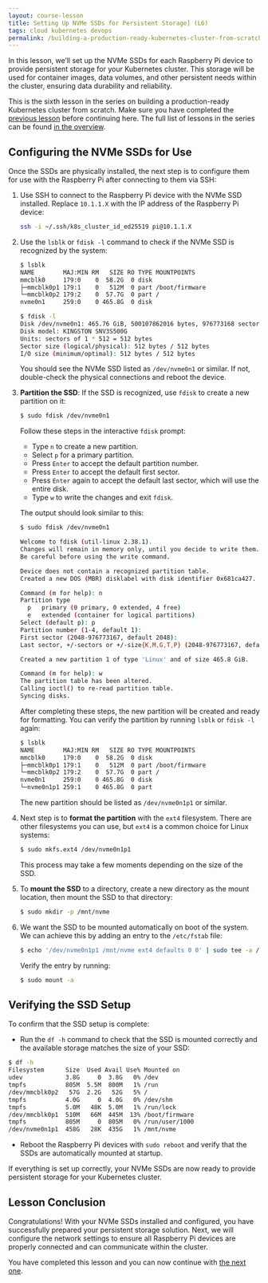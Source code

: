 ```yaml
---
layout: course-lesson
title: Setting Up NVMe SSDs for Persistent Storage] (L6)
tags: cloud kubernetes devops
permalink: /building-a-production-ready-kubernetes-cluster-from-scratch/lesson-6
---
```


In this lesson, we’ll set up the NVMe SSDs for each Raspberry Pi device to
provide persistent storage for your Kubernetes cluster. This storage will be
used for container images, data volumes, and other persistent needs within the
cluster, ensuring data durability and reliability.

This is the sixth lesson in the series on building a production-ready Kubernetes
cluster from scratch. Make sure you have completed the
[previous lesson](/building-a-production-ready-kubernetes-cluster-from-scratch/lesson-5)
before continuing here. The full list of lessons in the series can be found
[in the overview](/building-a-production-ready-kubernetes-cluster-from-scratch).

## Configuring the NVMe SSDs for Use

Once the SSDs are physically installed, the next step is to configure them for
use with the Raspberry Pi after connecting to them via SSH:

1. Use SSH to connect to the Raspberry Pi device with the NVMe SSD installed.
   Replace `10.1.1.X` with the IP address of the Raspberry Pi device:

   ```bash
   ssh -i ~/.ssh/k8s_cluster_id_ed25519 pi@10.1.1.X
   ```

2. Use the `lsblk` or `fdisk -l` command to check if the NVMe SSD is recognized
   by the system:

   ```bash
   $ lsblk
   NAME        MAJ:MIN RM   SIZE RO TYPE MOUNTPOINTS
   mmcblk0     179:0    0  58.2G  0 disk
   ├─mmcblk0p1 179:1    0   512M  0 part /boot/firmware
   └─mmcblk0p2 179:2    0  57.7G  0 part /
   nvme0n1     259:0    0 465.8G  0 disk

   $ fdisk -l
   Disk /dev/nvme0n1: 465.76 GiB, 500107862016 bytes, 976773168 sectors
   Disk model: KINGSTON SNV3S500G
   Units: sectors of 1 * 512 = 512 bytes
   Sector size (logical/physical): 512 bytes / 512 bytes
   I/O size (minimum/optimal): 512 bytes / 512 bytes
   ```

   You should see the NVMe SSD listed as `/dev/nvme0n1` or similar. If not,
   double-check the physical connections and reboot the device.

3. **Partition the SSD**: If the SSD is recognized, use `fdisk` to create a new
   partition on it:

   ```bash
   $ sudo fdisk /dev/nvme0n1
   ```

   Follow these steps in the interactive `fdisk` prompt:

   - Type `n` to create a new partition.
   - Select `p` for a primary partition.
   - Press `Enter` to accept the default partition number.
   - Press `Enter` to accept the default first sector.
   - Press `Enter` again to accept the default last sector, which will use the
     entire disk.
   - Type `w` to write the changes and exit `fdisk`.

   The output should look similar to this:

   ```bash
   $ sudo fdisk /dev/nvme0n1

   Welcome to fdisk (util-linux 2.38.1).
   Changes will remain in memory only, until you decide to write them.
   Be careful before using the write command.

   Device does not contain a recognized partition table.
   Created a new DOS (MBR) disklabel with disk identifier 0x681ca427.

   Command (m for help): n
   Partition type
     p   primary (0 primary, 0 extended, 4 free)
     e   extended (container for logical partitions)
   Select (default p): p
   Partition number (1-4, default 1):
   First sector (2048-976773167, default 2048):
   Last sector, +/-sectors or +/-size{K,M,G,T,P} (2048-976773167, default 976773167):

   Created a new partition 1 of type 'Linux' and of size 465.8 GiB.

   Command (m for help): w
   The partition table has been altered.
   Calling ioctl() to re-read partition table.
   Syncing disks.
   ```

   After completing these steps, the new partition will be created and ready for
   formatting. You can verify the partition by running `lsblk` or `fdisk -l`
   again:

   ```bash
   $ lsblk
   NAME        MAJ:MIN RM   SIZE RO TYPE MOUNTPOINTS
   mmcblk0     179:0    0  58.2G  0 disk
   ├─mmcblk0p1 179:1    0   512M  0 part /boot/firmware
   └─mmcblk0p2 179:2    0  57.7G  0 part /
   nvme0n1     259:0    0 465.8G  0 disk
   └─nvme0n1p1 259:1    0 465.8G  0 part
   ```

   The new partition should be listed as `/dev/nvme0n1p1` or similar.

4. Next step is to **format the partition** with the `ext4` filesystem. There
   are other filesystems you can use, but `ext4` is a common choice for Linux
   systems:

   ```bash
   $ sudo mkfs.ext4 /dev/nvme0n1p1
   ```

   This process may take a few moments depending on the size of the SSD.

5. To **mount the SSD** to a directory, create a new directory as the mount
   location, then mount the SSD to that directory:

   ```bash
   $ sudo mkdir -p /mnt/nvme
   ```

6. We want the SSD to be mounted automatically on boot of the system. We can
   achieve this by adding an entry to the `/etc/fstab` file:

   ```bash
   $ echo '/dev/nvme0n1p1 /mnt/nvme ext4 defaults 0 0' | sudo tee -a /etc/fstab
   ```

   Verify the entry by running:

   ```bash
   $ sudo mount -a
   ```

## Verifying the SSD Setup

To confirm that the SSD setup is complete:

- Run the `df -h` command to check that the SSD is mounted correctly and the
  available storage matches the size of your SSD:

```bash
$ df -h
Filesystem      Size  Used Avail Use% Mounted on
udev            3.8G     0  3.8G   0% /dev
tmpfs           805M  5.5M  800M   1% /run
/dev/mmcblk0p2   57G  2.2G   52G   5% /
tmpfs           4.0G     0  4.0G   0% /dev/shm
tmpfs           5.0M   48K  5.0M   1% /run/lock
/dev/mmcblk0p1  510M   66M  445M  13% /boot/firmware
tmpfs           805M     0  805M   0% /run/user/1000
/dev/nvme0n1p1  458G   28K  435G   1% /mnt/nvme
```

- Reboot the Raspberry Pi devices with `sudo reboot` and verify that the SSDs
  are automatically mounted at startup.

If everything is set up correctly, your NVMe SSDs are now ready to provide
persistent storage for your Kubernetes cluster.

## Lesson Conclusion

Congratulations! With your NVMe SSDs installed and configured, you have
successfully prepared your persistent storage solution. Next, we will configure
the network settings to ensure all Raspberry Pi devices are properly connected
and can communicate within the cluster.

You have completed this lesson and you can now continue with
[the next one](/building-a-production-ready-kubernetes-cluster-from-scratch/lesson-7).
